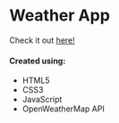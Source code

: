# Weather App
Check it out [here!]()
#### Created using:
* HTML5
* CSS3
* JavaScript
* OpenWeatherMap API